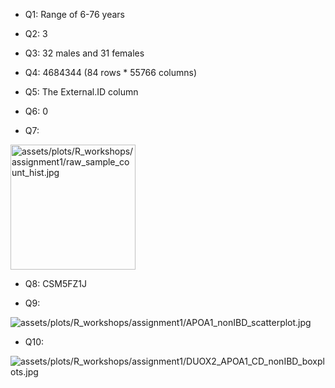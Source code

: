 
* Q1: Range of 6-76 years

* Q2: 3

* Q3: 32 males and 31 females

* Q4: 4684344 (84 rows * 55766 columns)

* Q5:  The External.ID column

* Q6: 0

* Q7: 

<td class="left">
        <img src="{{ BASE_PATH }}/assets/plots/R_workshops/assignment1/raw_sample_count_hist.jpg" alt="assets/plots/R_workshops/assignment1/raw_sample_count_hist.jpg" title="ass1_hist" align="middle" height="200" width="200">
</td>


* Q8: CSM5FZ1J

* Q9:  

<td class="left">
        <img src="{{ BASE_PATH }}/assets/plots/R_workshops/assignment1/APOA1_nonIBD_scatterplot.jpg" alt="assets/plots/R_workshops/assignment1/APOA1_nonIBD_scatterplot.jpg" title="ass1_scatterplot" align="middle">
</td>

* Q10:

<td class="left">
        <img src="{{ BASE_PATH }}/assets/plots/R_workshops/assignment1/DUOX2_APOA1_CD_nonIBD_boxplots.jpg" alt="assets/plots/R_workshops/assignment1/DUOX2_APOA1_CD_nonIBD_boxplots.jpg" title="ass1_boxplots" align="middle">
</td>
